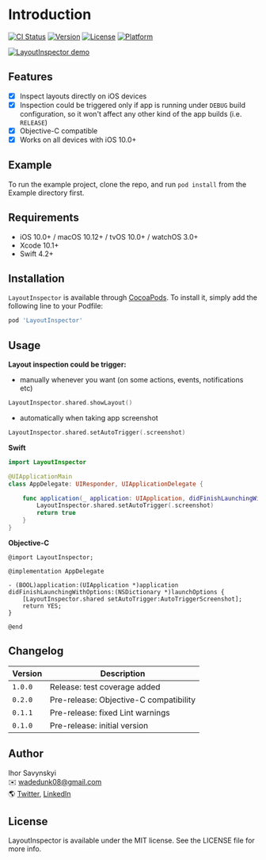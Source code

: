 # Introduction

[![CI Status](https://img.shields.io/travis/isavynskyi/LayoutInspector.svg?style=flat)](https://travis-ci.org/isavynskyi/LayoutInspector)
[![Version](https://img.shields.io/cocoapods/v/LayoutInspector.svg?style=flat)](https://cocoapods.org/pods/LayoutInspector)
[![License](https://img.shields.io/cocoapods/l/LayoutInspector.svg?style=flat)](https://cocoapods.org/pods/LayoutInspector)
[![Platform](https://img.shields.io/cocoapods/p/LayoutInspector.svg?style=flat)](https://cocoapods.org/pods/LayoutInspector)

<a href="https://github.com/isavynskyi/LayoutInspector/blob/master/LayoutInspector_demo.gif"><img src="https://github.com/isavynskyi/LayoutInspector/blob/master/LayoutInspector_demo.gif" title="LayoutInspector demo"/></a>

## Features

- [x] Inspect layouts directly on iOS devices
- [x] Inspection could be triggered only if app is running under `DEBUG` build configuration, so it won't affect any other kind of the app builds (i.e. `RELEASE`)
- [x] Objective-C compatible
- [x] Works on all devices with iOS 10.0+

## Example

To run the example project, clone the repo, and run `pod install` from the Example directory first.

## Requirements

- iOS 10.0+ / macOS 10.12+ / tvOS 10.0+ / watchOS 3.0+
- Xcode 10.1+
- Swift 4.2+

## Installation

`LayoutInspector` is available through [CocoaPods](https://cocoapods.org). To install
it, simply add the following line to your Podfile:

```ruby
pod 'LayoutInspector'
```

## Usage

**Layout inspection could be trigger:**
- manually whenever you want (on some actions, events, notifications etc) 
```swift
LayoutInspector.shared.showLayout()
```

- automatically when taking app screenshot
```swift
LayoutInspector.shared.setAutoTrigger(.screenshot)
```


**Swift**
```swift
import LayoutInspector

@UIApplicationMain
class AppDelegate: UIResponder, UIApplicationDelegate {

    func application(_ application: UIApplication, didFinishLaunchingWithOptions launchOptions: [UIApplication.LaunchOptionsKey: Any]?) -> Bool {
        LayoutInspector.shared.setAutoTrigger(.screenshot)
        return true
    }
}

```

**Objective-C**
```obj-c
@import LayoutInspector;

@implementation AppDelegate

- (BOOL)application:(UIApplication *)application didFinishLaunchingWithOptions:(NSDictionary *)launchOptions {
    [LayoutInspector.shared setAutoTrigger:AutoTriggerScreenshot];
    return YES;
}

@end
```

## Changelog

| Version  | Description |
| ------------- | ------------- |
| `1.0.0`  | Release: test coverage added|
| `0.2.0`  | Pre-release: Objective-C compatibility |
| `0.1.1`  | Pre-release: fixed Lint warnings |
| `0.1.0`  | Pre-release: initial version  |

## Author

Ihor Savynskyi\
✉️ wadedunk08@gmail.com\
🌎 [Twitter](https://twitter.com/iWadedunk), [LinkedIn](https://www.linkedin.com/in/isavynskyi/)


## License

LayoutInspector is available under the MIT license. See the LICENSE file for more info.
